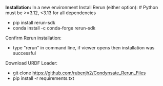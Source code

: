**Installation:**
In a new environment
Install Rerun (either option): # Python must be >=3.12, <3.13 for all dependencies
- pip install rerun-sdk
- conda install -c conda-forge rerun-sdk

Confirm Rerun installation:
- type "rerun" in command line, if viewer opens then installation was successful

Download URDF Loader:
- git clone https://github.com/rubenjh2/Condynsate_Rerun_Files
- pip install -r requirements.txt
